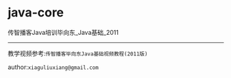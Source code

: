 # java-core

传智播客Java培训毕向东_Java基础_2011

------

教学视频参考:`传智播客毕向东Java基础视频教程(2011版)`

author:`xiaguliuxiang@gmail.com`
